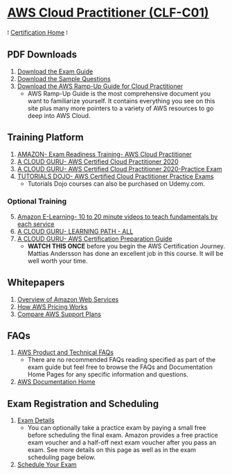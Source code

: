 # [AWS Cloud Practitioner (CLF-C01)](https://aws.amazon.com/certification/certified-cloud-practitioner/)
&#8286; [Certification Home] &#8286;

## PDF Downloads
1. [Download the Exam Guide](https://d1.awsstatic.com/training-and-certification/docs-cloud-practitioner/AWS-Certified-Cloud-Practitioner_Exam-Guide.pdf)
2. [Download the Sample Questions](https://d1.awsstatic.com/training-and-certification/docs-cloud-practitioner/AWS-Certified-Cloud-Practitioner_Sample-Questions.pdf)
3. [Download the AWS Ramp-Up Guide for Cloud Practitioner](https://d1.awsstatic.com/training-and-certification/ramp-up_guides/Ramp-Up_Guide_CloudPractitioner.pdf)
   * AWS Ramp-Up Guide is the most comprehensive document you want to familiarize yourself. It contains everything you see on this site plus many more pointers to a variety of AWS resources to go deep into AWS Cloud.

## Training Platform
1. [AMAZON- Exam Readiness Training- AWS Cloud Practitioner](https://www.aws.training/Details/eLearning?id=60697)
2. [A CLOUD GURU- AWS Certified Cloud Practitioner 2020](https://acloud.guru/overview/aws-certified-cloud-practitioner)
3. [A CLOUD GURU- AWS Certified Cloud Practitioner 2020-Practice Exam](https://learn.acloud.guru/course/aws-certified-cloud-practitioner/learn/summary-and-good-luck/aws-certified-cloud-practitioner/quiz/aws-certified-cloud-practitioner)
4. [TUTORIALS DOJO- AWS Certified Cloud Practitioner Practice Exams](https://portal.tutorialsdojo.com/courses/aws-certified-cloud-practitioner-practice-exams/)
   * Tutorials Dojo courses can also be purchased on Udemy.com.
### Optional Training
5. [Amazon E-Learning- 10 to 20 minute videos to teach fundamentals by each service](https://www.aws.training/LearningLibrary?query=&filters=Role%3A67%20Language%3A1%20SkillLevel%3A6%2C6%20DeliveryFormat%3A1%2C4%2C6%2C7%2C8&from=0&size=15&sort=_score)
6. [A CLOUD GURU- LEARNING PATH - ALL](https://learn.acloud.guru/search?learningTypes%5B0%5D=LEARNING_PATH&cloudProviders%5B0%5D=AWS)
7. [A CLOUD GURU- AWS Certification Preparation Guide](https://acloud.guru/overview/aws-certification-preparation)
   * **WATCH THIS ONCE** before you begin the AWS Certification Journey. Mattias Andersson has done an excellent job in this course. It will be well worth your time.

## Whitepapers
1. [Overview of Amazon Web Services](https://d1.awsstatic.com/whitepapers/aws-overview.pdf)
2. [How AWS Pricing Works](https://docs.aws.amazon.com/whitepapers/latest/how-aws-pricing-works/how-aws-pricing-works.pdf#welcome)
3. [Compare AWS Support Plans](https://aws.amazon.com/premiumsupport/plans/)

## FAQs
1. [AWS Product and Technical FAQs](https://aws.amazon.com/faqs/)
   * There are no recommended FAQs reading specified as part of the exam guide but feel free to browse the FAQs and Documentation Home Pages for any specific information and questions.
2. [AWS Documentation Home](https://docs.aws.amazon.com/)

## Exam Registration and Scheduling
1. [Exam Details](https://aws.amazon.com/certification/certified-cloud-practitioner/?ch=tile&tile=getstarted)
   * You can optionally take a practice exam by paying a small free before scheduling the final exam. Amazon provides a free practice exam voucher and a half-off next exam voucher after you pass an exam. See more details on this page as well as in the exam scheduling page below.
2. [Schedule Your Exam](https://www.aws.training/certification?src=practitioner)

<!-- CertHome-Ref V1 -->
[Certification Home]: ../README.md
[AWS Cloud Practitioner]: cloud-practitioner/
[AWS Solutions Architect - Associate]: sa-associate/
[AWS Developer - Associate]: dev-associate/
[SysOps Administrator - Associate]: sysops-admin-associate/
[Solutions Architect - Professional]: sa-professional/
[DevOps Engineer - Professional]: devops-engineer-professional/
[Advanced Networking - Specialty]: advanced-networking-specialty/
[Security - Specialty]: security-specialty/
[Data Analytics - Specialty]: data-analytics-specialty/
[Database - Specialty]: database-specialty/
[Machine Learning - Specialty]: machine-learning-specialty/
<!-- Ref V1 -->
